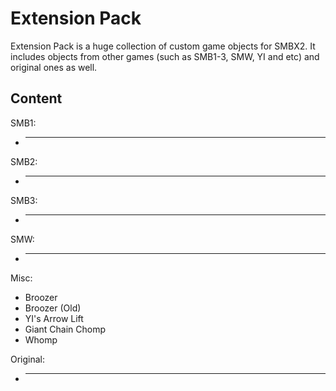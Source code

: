 Extension Pack
====
Extension Pack is a huge collection of custom game objects for SMBX2. It includes objects from other games (such as SMB1-3, SMW, YI and etc) and original ones as well.

Content
--------------
SMB1:
* ---

SMB2:
* ---

SMB3:
* ---

SMW:
* ---
Misc:
* Broozer
* Broozer (Old)
* YI's Arrow Lift
* Giant Chain Chomp
* Whomp

Original:
* ---